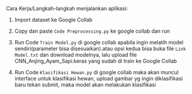 Cara Kerja/Langkah-langkah menjalankan aplikasi:

1. Import dataset ke Google Collab

2. Copy dan paste `Code Preprocessing.py` ke google collab dan run

3. Run Code `Train Model.py` di google collab apabila ingin melatih model sendiri(parameter bisa disesuaikan).atau opsi kedua bisa buka file `Link Model.txt` dan download modelnya, lalu upload file CNN_Anjing_Ayam_Sapi.keras yang sudah di train ke Google Collab

4. Run Code `Klasifikasi Hewan.py` di google collab maka akan muncul interface untuk klasifikasi hewan, upload gambar yg ingin diklasifikasi baru tekan submit, maka model akan melakukan klasifikasi